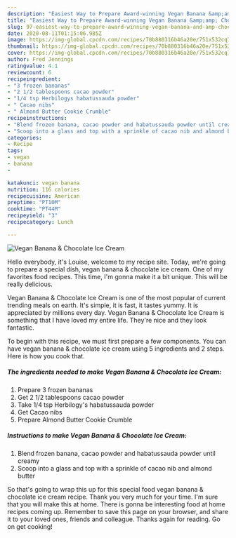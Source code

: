 ```yaml
---
description: "Easiest Way to Prepare Award-winning Vegan Banana &amp;amp; Chocolate Ice Cream"
title: "Easiest Way to Prepare Award-winning Vegan Banana &amp;amp; Chocolate Ice Cream"
slug: 97-easiest-way-to-prepare-award-winning-vegan-banana-and-amp-chocolate-ice-cream
date: 2020-08-11T01:15:06.985Z
image: https://img-global.cpcdn.com/recipes/70b880316b46a20e/751x532cq70/vegan-banana-chocolate-ice-cream-recipe-main-photo.jpg
thumbnail: https://img-global.cpcdn.com/recipes/70b880316b46a20e/751x532cq70/vegan-banana-chocolate-ice-cream-recipe-main-photo.jpg
cover: https://img-global.cpcdn.com/recipes/70b880316b46a20e/751x532cq70/vegan-banana-chocolate-ice-cream-recipe-main-photo.jpg
author: Fred Jennings
ratingvalue: 4.1
reviewcount: 6
recipeingredient:
- "3 frozen bananas"
- "2 1/2 tablespoons cacao powder"
- "1/4 tsp Herbilogys habatussauda powder"
- " Cacao nibs"
- " Almond Butter Cookie Crumble"
recipeinstructions:
- "Blend frozen banana, cacao powder and habatussauda powder until creamy"
- "Scoop into a glass and top with a sprinkle of cacao nib and almond butter"
categories:
- Recipe
tags:
- vegan
- banana
- 

katakunci: vegan banana  
nutrition: 116 calories
recipecuisine: American
preptime: "PT10M"
cooktime: "PT44M"
recipeyield: "3"
recipecategory: Lunch

---
```



![Vegan Banana &amp; Chocolate Ice Cream](https://img-global.cpcdn.com/recipes/70b880316b46a20e/751x532cq70/vegan-banana-chocolate-ice-cream-recipe-main-photo.jpg)

Hello everybody, it's Louise, welcome to my recipe site. Today, we're going to prepare a special dish, vegan banana &amp; chocolate ice cream. One of my favorites food recipes. This time, I'm gonna make it a bit unique. This will be really delicious.

Vegan Banana &amp; Chocolate Ice Cream is one of the most popular of current trending meals on earth. It's simple, it is fast, it tastes yummy. It is appreciated by millions every day. Vegan Banana &amp; Chocolate Ice Cream is something that I have loved my entire life. They're nice and they look fantastic.




To begin with this recipe, we must first prepare a few components. You can have vegan banana &amp; chocolate ice cream using 5 ingredients and 2 steps. Here is how you cook that.

##### The ingredients needed to make Vegan Banana &amp; Chocolate Ice Cream:

1. Prepare 3 frozen bananas
1. Get 2 1/2 tablespoons cacao powder
1. Take 1/4 tsp Herbilogy&#39;s habatussauda powder
1. Get  Cacao nibs
1. Prepare  Almond Butter Cookie Crumble




##### Instructions to make Vegan Banana &amp; Chocolate Ice Cream:

1. Blend frozen banana, cacao powder and habatussauda powder until creamy
1. Scoop into a glass and top with a sprinkle of cacao nib and almond butter




So that's going to wrap this up for this special food vegan banana &amp; chocolate ice cream recipe. Thank you very much for your time. I'm sure that you will make this at home. There is gonna be interesting food at home recipes coming up. Remember to save this page on your browser, and share it to your loved ones, friends and colleague. Thanks again for reading. Go on get cooking!
